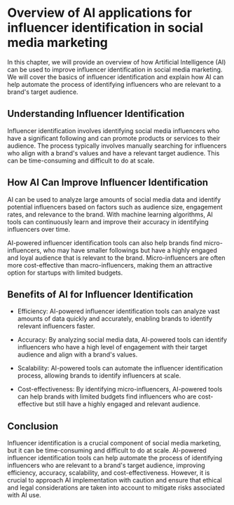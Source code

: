 Overview of AI applications for influencer identification in social media marketing
=============================================================================================================================================

In this chapter, we will provide an overview of how Artificial Intelligence (AI) can be used to improve influencer identification in social media marketing. We will cover the basics of influencer identification and explain how AI can help automate the process of identifying influencers who are relevant to a brand's target audience.

Understanding Influencer Identification
---------------------------------------

Influencer identification involves identifying social media influencers who have a significant following and can promote products or services to their audience. The process typically involves manually searching for influencers who align with a brand's values and have a relevant target audience. This can be time-consuming and difficult to do at scale.

How AI Can Improve Influencer Identification
--------------------------------------------

AI can be used to analyze large amounts of social media data and identify potential influencers based on factors such as audience size, engagement rates, and relevance to the brand. With machine learning algorithms, AI tools can continuously learn and improve their accuracy in identifying influencers over time.

AI-powered influencer identification tools can also help brands find micro-influencers, who may have smaller followings but have a highly engaged and loyal audience that is relevant to the brand. Micro-influencers are often more cost-effective than macro-influencers, making them an attractive option for startups with limited budgets.

Benefits of AI for Influencer Identification
--------------------------------------------

* Efficiency: AI-powered influencer identification tools can analyze vast amounts of data quickly and accurately, enabling brands to identify relevant influencers faster.

* Accuracy: By analyzing social media data, AI-powered tools can identify influencers who have a high level of engagement with their target audience and align with a brand's values.

* Scalability: AI-powered tools can automate the influencer identification process, allowing brands to identify influencers at scale.

* Cost-effectiveness: By identifying micro-influencers, AI-powered tools can help brands with limited budgets find influencers who are cost-effective but still have a highly engaged and relevant audience.

Conclusion
----------

Influencer identification is a crucial component of social media marketing, but it can be time-consuming and difficult to do at scale. AI-powered influencer identification tools can help automate the process of identifying influencers who are relevant to a brand's target audience, improving efficiency, accuracy, scalability, and cost-effectiveness. However, it is crucial to approach AI implementation with caution and ensure that ethical and legal considerations are taken into account to mitigate risks associated with AI use.


